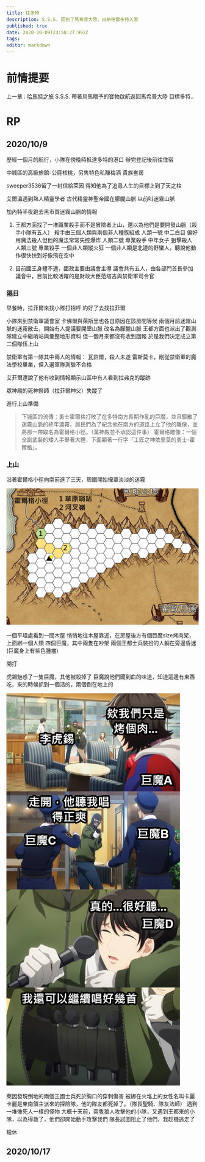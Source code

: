 ```yaml
---
title: 往多特
description: S.S.S. 回到了馬希普大陸，由納德雷多特入港
published: true
date: 2020-10-09T23:58:27.992Z
tags: 
editor: markdown
---
```


# 前情提要
上一章 : [哈馬特之旅](/故事/冒險章節/哈馬特之旅)
S.S.S. 帶著烏馬贈予的寶物啟航返回馬希普大陸
目標多特..

# RP
## 2020/10/9

歷經一個月的航行，小隊在傍晚時抵達多特的港口
辦完登記後前往住宿

中城區的高級旅館-公鹿核桃，另售特色私釀梅酒
貴族套房

sweeper3536留了一封信給萊因
得知他為了追尋人生的目標上到了天之柱

艾爾溫遇到熟人精靈學者
古代精靈神聖帝國在朦朧山脈
以前叫迷霧山脈

加內特半夜跑去黑市買迷霧山脈的情報
1. 王都方面找了一堆職業殺手而不是冒險者上山，還以為他們是要開發山脈（殺手小隊有五人）
殺手由三個人類與兩個非人種族組成
人類一號 中二白目 偏好用魔法殺人但他的魔法常常失控爆炸
人類二號 專業殺手 中年女子 狙擊殺人
人類三號 專業殺手
一個非人類縱火狂
一個非人類是北邊的野蠻人，聽說他動作很快快到好像飛在空中

2. 目前國王身體不適，國政主要由議會主導
議會共有五人，由各部門首長參加
議會中，目前比較活躍的是財政大臣范塔吉與禁衛軍司令官

### 隔日
早餐時，拉菲爾來找小隊打招呼
約好了去找拉菲爾

小隊來到禁衛軍議會室
卡佛爾與萊斯里也各自原因在該房間等候
兩個月前迷霧山脈的迷霧散去，開始有人提議要開墾山脈
改名為朦朧山脈
王都方面也派出了觀測隊建立中繼哨站與彙整地形資料
但一個月來都沒有收到回報
於是我們決定成立第二個隊伍上山

禁衛軍有第一隊其中兩人的情報：
瓦許爾，殺人未遂
雷斯莫卡，剛從禁衛軍的魔法學校畢業，但入選軍隊測驗不合格

艾菲爾還說了他有收到情報顯示山區中有人看到拉弗克的蹤跡

眾神殿的死神祭師（拉菲爾神父）失蹤了

進行上山準備

>下城區的流傳：勇士霍爾格打敗了在多特南方長期作亂的巨魔，並且驅散了迷霧山脈的終年濃霧，居民們為了紀念他在南方的道路上立了他的雕像，並將那一帶取名為霍爾格小徑。（萬神殿並不承認這件事）
霍爾格雕像：一個全副武裝的矮人手舉著大錘，下面顆著一行字「工匠之神依里莫的勇士-霍爾格」。

### 上山
沿著霍爾格小徑向南前進了三天，周圍開始攏罩淡淡的迷霧

![玩家山脈圖.png](/玩家山脈圖.png)

一個平坦處看到一間木屋
悄悄地往木屋靠近，在房屋後方有個巨魔size烤肉架，上面綁一個人類
四個巨魔，其中兩隻在吵架
兩個王都士兵裝扮的人躺在旁邊昏迷
(巨魔身上有紫色腫瘤)

開打

虎錫魅惑了一隻巨魔，其他被殺掉了
巨魔說他們聞到血的味道，知道這邊有東西吃，來的時候抓到一個活的，兩個倒在地上的

![1602287829799.png](/1602287829799.png)

萊因發現倒地的兩個王國士兵死於胸口的穿刺傷害
被綁在火堆上的女性名叫卡麗
卡麗是東南領主派來的探險隊，他的隊友都死掉了。（隊長聖騎、隊友法師）
遇到一堆像死人一樣的怪物
大概十天前，兩隻狼人攻擊他的小隊，又遇到王都來的小隊，以為得救了，他們卻開始動手攻擊我們
隊長試圖阻止了他們，我趁機逃走了

短休

## 2020/10/17

